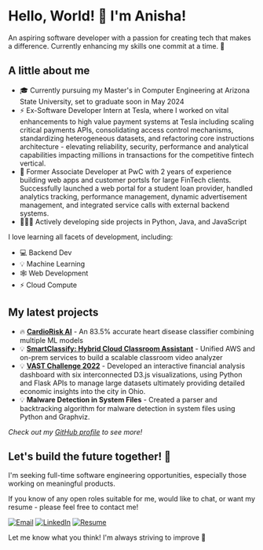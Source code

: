 # Hello, World! 👋 I'm Anisha!

An aspiring software developer with a passion for creating tech that makes a difference. Currently enhancing my skills one commit at a time. 🚀  

## A little about me

- 🎓 Currently pursuing my Master's in Computer Engineering at Arizona State University, set to graduate soon in May 2024
- ⚡ Ex-Software Developer Intern at Tesla, where I worked on vital enhancements to high value payment systems at Tesla including scaling critical payments APIs, consolidating access control mechanisms, standardizing heterogeneous datasets, and refactoring core instructions architecture - elevating reliability, security, performance and analytical capabilities impacting millions in transactions for the competitive fintech vertical.  
- 🤝 Former Associate Developer at PwC with 2 years of experience building web apps and customer portsls for large FinTech clients. Successfully launched a web portal for a student loan provider, handled analytics tracking, performance management, dynamic advertisement management, and integrated service calls with external backend systems.
- 👩🏽‍💻 Actively developing side projects in Python, Java, and JavaScript

I love learning all facets of development, including:  

- 💻 Backend Dev  
- 💡 Machine Learning  
- 🕸️ Web Development  
- ⚡ Cloud Compute  

## My latest projects   

- 🔥 **[CardioRisk AI](https://github.com/aniishadas/CardioRisk-AI)** - An 83.5% accurate heart disease classifier combining multiple ML models
- 💡 **[SmartClassify: Hybrid Cloud Classroom Assistant](https://github.com/aniishadas/SmartClassify-ceph-openfaas)** - Unified AWS and on-prem services to build a scalable classroom video analyzer
- 💡 **[VAST Challenge 2022](https://github.com/aniishadas/VAST_22-Economic-Health)** - Developed an interactive financial analysis dashboard with six interconnected D3.js visualizations, using Python and Flask APIs to manage large datasets ultimately providing detailed economic insights into the city in Ohio.
- 💡 **Malware Detection in System Files** - Created a parser and backtracking algorithm for malware detection in system files using Python and Graphviz.  

*Check out my [GitHub profile](https://github.com/aniishadas?tab=repositories) to see more!*  

## Let's build the future together! 🤝  

I'm seeking full-time software engineering opportunities, especially those working on meaningful products.

If you know of any open roles suitable for me, would like to chat, or want my resume - please feel free to contact me!  

[![Email](https://img.icons8.com/color/48/000000/gmail.png)](mailto:adas97@asu.edu)  [![LinkedIn](https://img.icons8.com/color/48/000000/linkedin.png)](https://www.linkedin.com/in/anishadas18/)  [![Resume](https://img.icons8.com/color/48/000000/resume.png)](https://www.anishadas.com/resume)  

Let me know what you think! I'm always striving to improve 🚀
